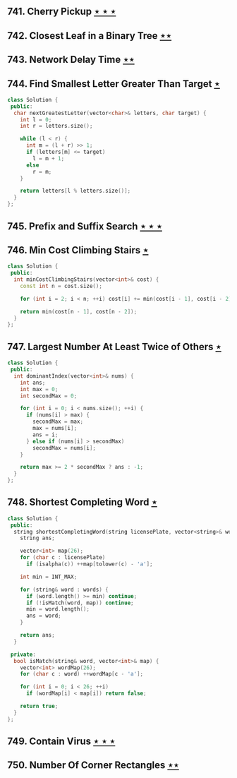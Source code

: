 ## 741. Cherry Pickup [$\star\star\star$](https://leetcode.com/problems/cherry-pickup)

## 742. Closest Leaf in a Binary Tree [$\star\star$](https://leetcode.com/problems/closest-leaf-in-a-binary-tree)

## 743. Network Delay Time [$\star\star$](https://leetcode.com/problems/network-delay-time)

## 744. Find Smallest Letter Greater Than Target [$\star$](https://leetcode.com/problems/find-smallest-letter-greater-than-target)

```cpp
class Solution {
 public:
  char nextGreatestLetter(vector<char>& letters, char target) {
    int l = 0;
    int r = letters.size();

    while (l < r) {
      int m = (l + r) >> 1;
      if (letters[m] <= target)
        l = m + 1;
      else
        r = m;
    }

    return letters[l % letters.size()];
  }
};
```

## 745. Prefix and Suffix Search [$\star\star\star$](https://leetcode.com/problems/prefix-and-suffix-search)

## 746. Min Cost Climbing Stairs [$\star$](https://leetcode.com/problems/min-cost-climbing-stairs)

```cpp
class Solution {
 public:
  int minCostClimbingStairs(vector<int>& cost) {
    const int n = cost.size();

    for (int i = 2; i < n; ++i) cost[i] += min(cost[i - 1], cost[i - 2]);

    return min(cost[n - 1], cost[n - 2]);
  }
};
```

## 747. Largest Number At Least Twice of Others [$\star$](https://leetcode.com/problems/largest-number-at-least-twice-of-others)

```cpp
class Solution {
 public:
  int dominantIndex(vector<int>& nums) {
    int ans;
    int max = 0;
    int secondMax = 0;

    for (int i = 0; i < nums.size(); ++i) {
      if (nums[i] > max) {
        secondMax = max;
        max = nums[i];
        ans = i;
      } else if (nums[i] > secondMax)
        secondMax = nums[i];
    }

    return max >= 2 * secondMax ? ans : -1;
  }
};
```

## 748. Shortest Completing Word [$\star$](https://leetcode.com/problems/shortest-completing-word)

```cpp
class Solution {
 public:
  string shortestCompletingWord(string licensePlate, vector<string>& words) {
    string ans;

    vector<int> map(26);
    for (char c : licensePlate)
      if (isalpha(c)) ++map[tolower(c) - 'a'];

    int min = INT_MAX;

    for (string& word : words) {
      if (word.length() >= min) continue;
      if (!isMatch(word, map)) continue;
      min = word.length();
      ans = word;
    }

    return ans;
  }

 private:
  bool isMatch(string& word, vector<int>& map) {
    vector<int> wordMap(26);
    for (char c : word) ++wordMap[c - 'a'];

    for (int i = 0; i < 26; ++i)
      if (wordMap[i] < map[i]) return false;

    return true;
  }
};
```

## 749. Contain Virus [$\star\star\star$](https://leetcode.com/problems/contain-virus)

## 750. Number Of Corner Rectangles [$\star\star$](https://leetcode.com/problems/number-of-corner-rectangles)
